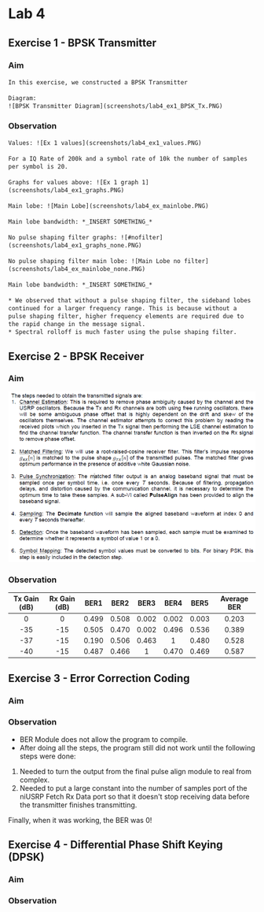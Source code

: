 # Lab 4

## Exercise 1 - BPSK Transmitter

### Aim
	In this exercise, we constructed a BPSK Transmitter 
	
	Diagram:
	![BPSK Transmitter Diagram](screenshots/lab4_ex1_BPSK_Tx.PNG)
	
### Observation
	Values: ![Ex 1 values](screenshots/lab4_ex1_values.PNG)
	
	For a IQ Rate of 200k and a symbol rate of 10k the number of samples per symbol is 20.
	
	Graphs for values above: ![Ex 1 graph 1](screenshots/lab4_ex1_graphs.PNG)
	
	Main lobe: ![Main Lobe](screenshots/lab4_ex_mainlobe.PNG)
	
	Main lobe bandwidth: *_INSERT SOMETHING_*
	
	No pulse shaping filter graphs: ![#nofilter](screenshots/lab4_ex1_graphs_none.PNG)
	
	No pulse shaping filter main lobe: ![Main Lobe no filter](screenshots/lab4_ex_mainlobe_none.PNG)
	
	Main lobe bandwidth: *_INSERT SOMETHING_*
	
	* We observed that without a pulse shaping filter, the sideband lobes continued for a larger frequency range. This is because without a pulse shaping filter, higher frequency elements are required due to the rapid change in the message signal.
	* Spectral rolloff is much faster using the pulse shaping filter.

## Exercise 2 - BPSK Receiver

### Aim

![BPSK Theory](screenshots/lab4_ex2_instr.PNG)	

### Observation



| Tx Gain (dB)  | Rx Gain (dB)  | BER1 | BER2 | BER3 | BER4 | BER5 | Average BER |
|:-------------:|:-------------:|:----:|:----:|:----:|:----:|:----:|:-----------:|
| 0             | 0             |0.499 |0.508 | 0.002| 0.002|0.003 |0.203        | 
| -35           | -15           |0.505 |0.470 |0.002 |0.496 |0.536 |0.389        | 
| -37           | -15           |0.190 |0.506 |0.463 |1     |0.480 |0.528        | 
| -40           | -15           |0.487 |0.466 |1     |0.470 |0.469 |0.587        |

## Exercise 3 - Error Correction Coding

### Aim

### Observation
* BER Module does not allow the program to compile.
* After doing all the steps, the program still did not work until the following steps were done:
1. Needed to turn the output from the final pulse align module to real from complex.
2. Needed to put a large constant into the number of samples port of the niUSRP Fetch Rx Data port so that it doesn't stop receiving data before the transmitter finishes transmitting.

Finally, when it was working, the BER was 0!

## Exercise 4 - Differential Phase Shift Keying (DPSK)

### Aim

### Observation
